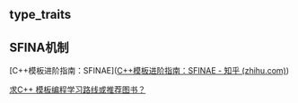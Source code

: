 ## type_traits



## SFINA机制

[C++模板进阶指南：SFINAE]([C++模板进阶指南：SFINAE - 知乎 (zhihu.com)](https://zhuanlan.zhihu.com/p/21314708))

[求C++ 模板编程学习路线或推荐图书？](https://www.zhihu.com/question/30716136)